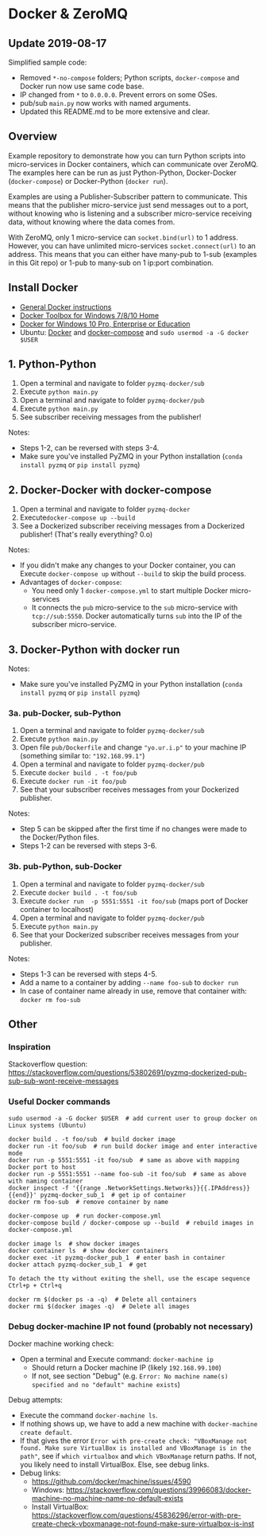 # Docker & ZeroMQ
## Update 2019-08-17
Simplified sample code:

* Removed `*-no-compose` folders; Python scripts, `docker-compose` and Docker run now use same code base.
* IP changed from `*` to `0.0.0.0`. Prevent errors on some OSes.
* pub/sub `main.py` now works with named arguments.
* Updated this README.md to be more extensive and clear.


## Overview
Example repository to demonstrate how you can turn Python scripts
into micro-services in Docker containers, which can communicate over ZeroMQ.
The examples here can be run as just Python-Python, Docker-Docker (`docker-compose`) or Docker-Python (`docker run`).

Examples are using a Publisher-Subscriber pattern to communicate.
This means that the publisher micro-service just send messages out to a port,
without knowing who is listening and a subscriber micro-service receiving data,
without knowing where the data comes from.

With ZeroMQ, only 1 micro-service can `socket.bind(url)` to 1 address.
However, you can have unlimited micro-services `socket.connect(url)` to an address.
This means that you can either have many-pub to 1-sub (examples in this Git repo) or 1-pub to many-sub on 1 ip:port combination.


## Install Docker
* [General Docker instructions](https://docs.docker.com/install/#supported-platforms)
* [Docker Toolbox for Windows 7/8/10 Home](https://docs.docker.com/toolbox/overview/)
* [Docker for Windows 10  Pro, Enterprise or Education](https://docs.docker.com/docker-for-windows/install/#what-to-know-before-you-install)
* Ubuntu: [Docker](https://docs.docker.com/install/linux/docker-ce/ubuntu/) and [docker-compose](https://docs.docker.com/compose/install/) and `sudo usermod -a -G docker $USER`


## 1. Python-Python
1. Open a terminal and navigate to folder `pyzmq-docker/sub`
2. Execute `python main.py`
3. Open a terminal and navigate to folder `pyzmq-docker/pub`
4. Execute `python main.py`
5. See subscriber receiving messages from the publisher!

Notes:
* Steps 1-2, can be reversed with steps 3-4.
* Make sure you've installed PyZMQ in your Python installation (`conda install pyzmq` or `pip install pyzmq`)


## 2. Docker-Docker with docker-compose
1. Open a terminal and navigate to folder `pyzmq-docker`
2. Execute`docker-compose up --build`
3. See a Dockerized subscriber receiving messages from a Dockerized publisher! (That's really everything? 0.o)

Notes:
* If you didn't make any changes to your Docker container, you can Execute `docker-compose up` without `--build`
  to skip the build process.
* Advantages of `docker-compose`:
  * You need only 1 `docker-compose.yml` to start multiple Docker micro-services
  * It connects the `pub` micro-service to the `sub` micro-service with `tcp://sub:5550`.
    Docker automatically turns `sub` into the IP of the subscriber micro-service.


## 3. Docker-Python with docker run
Notes:
* Make sure you've installed PyZMQ in your Python installation (`conda install pyzmq` or `pip install pyzmq`)

### 3a. pub-Docker, sub-Python
1. Open a terminal and navigate to folder `pyzmq-docker/sub`
2. Execute `python main.py`
3. Open file `pub/Dockerfile` and change `"yo.ur.i.p"` to your machine IP (something similar to: `"192.168.99.1"`)
4. Open a terminal and navigate to folder `pyzmq-docker/pub`
5. Execute `docker build . -t foo/pub`
6. Execute `docker run -it foo/pub`
7. See that your subscriber receives messages from your Dockerized publisher.

Notes:
* Step 5 can be skipped after the first time if no changes were made to the Docker/Python files.
* Steps 1-2 can be reversed with steps 3-6.

### 3b. pub-Python, sub-Docker
1. Open a terminal and navigate to folder `pyzmq-docker/sub`
2. Execute `docker build . -t foo/sub`
3. Execute `docker run  -p 5551:5551 -it foo/sub` (maps port of Docker container to localhost)
4. Open a terminal and navigate to folder `pyzmq-docker/pub`
5. Execute `python main.py`
6. See that your Dockerized subscriber receives messages from your publisher.

Notes:
* Steps 1-3 can be reversed with steps 4-5.
* Add a name to a container by adding `--name foo-sub` to `docker run `
* In case of container name already in use, remove that container with: `docker rm foo-sub`



## Other
### Inspiration
Stackoverflow question: https://stackoverflow.com/questions/53802691/pyzmq-dockerized-pub-sub-sub-wont-receive-messages

### Useful Docker commands

    sudo usermod -a -G docker $USER  # add current user to group docker on Linux systems (Ubuntu)

    docker build . -t foo/sub  # build docker image
    docker run -it foo/sub  # run build docker image and enter interactive mode
    docker run -p 5551:5551 -it foo/sub  # same as above with mapping Docker port to host
    docker run -p 5551:5551 --name foo-sub -it foo/sub  # same as above with naming container
    docker inspect -f '{{range .NetworkSettings.Networks}}{{.IPAddress}}{{end}}' pyzmq-docker_sub_1  # get ip of container
    docker rm foo-sub  # remove container by name
    
    docker-compose up  # run docker-compose.yml
    docker-compose build / docker-compose up --build  # rebuild images in docker-compose.yml

    docker image ls  # show docker images
    docker container ls  # show docker containers
    docker exec -it pyzmq-docker_pub_1  # enter bash in container
    docker attach pyzmq-docker_sub_1  # get

    To detach the tty without exiting the shell, use the escape sequence Ctrl+p + Ctrl+q
    
    docker rm $(docker ps -a -q)  # Delete all containers
    docker rmi $(docker images -q)  # Delete all images
    
    
### Debug docker-machine IP not found (probably not necessary)
Docker machine working check:
* Open a terminal and Execute command: `docker-machine ip`
  * Should return a Docker machine IP (likely `192.168.99.100`)
  * If not, see section "Debug" (e.g. `Error: No machine name(s) specified and no "default" machine exists`)

Debug attempts:
* Execute the command `docker-machine ls`.
* If nothing shows up, we have to add a new machine with `docker-machine create default`.
* If that gives the error `Error with pre-create check: "VBoxManage not found.
  Make sure VirtualBox is installed and VBoxManage is in the path"`,
  see if `which virtualbox` and `which VBoxManage` return paths.
  If not, you likely need to install VirtualBox. Else, see debug links.
* Debug links:
  * https://github.com/docker/machine/issues/4590
  * Windows: https://stackoverflow.com/questions/39966083/docker-machine-no-machine-name-no-default-exists
  * Install VirtualBox: https://stackoverflow.com/questions/45836296/error-with-pre-create-check-vboxmanage-not-found-make-sure-virtualbox-is-inst
